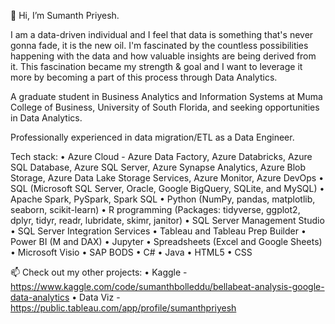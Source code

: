👋 Hi, I’m Sumanth Priyesh.

I am a data-driven individual and I feel that data is something that's never gonna fade, it is the new oil. I'm fascinated by the countless possibilities happening with the data and how valuable insights are being derived from it. This fascination became my strength & goal and I want to leverage it more by becoming a part of this process through Data Analytics.

A graduate student in Business Analytics and Information Systems at Muma College of Business, University of South Florida, and seeking opportunities in Data Analytics.

Professionally experienced in data migration/ETL as a Data Engineer.

Tech stack:
• Azure Cloud - Azure Data Factory, Azure Databricks, Azure SQL Database, Azure SQL Server, Azure 
 Synapse Analytics, Azure Blob Storage, Azure Data Lake Storage Services, Azure Monitor, Azure DevOps
• SQL (Microsoft SQL Server, Oracle, Google BigQuery, SQLite, and MySQL)
• Apache Spark, PySpark, Spark SQL
• Python (NumPy, pandas, matplotlib, seaborn, scikit-learn)
• R programming (Packages: tidyverse, ggplot2, dplyr, tidyr, readr, lubridate, skimr, janitor)
• SQL Server Management Studio
• SQL Server Integration Services
• Tableau and Tableau Prep Builder
• Power BI (M and DAX)
• Jupyter
• Spreadsheets (Excel and Google Sheets)
• Microsoft Visio 
• SAP BODS
• C#
• Java
• HTML5
• CSS

📫 Check out my other projects:
• Kaggle - https://www.kaggle.com/code/sumanthbolleddu/bellabeat-analysis-google-data-analytics • Data Viz - https://public.tableau.com/app/profile/sumanthpriyesh
      
     

<!---
BSumanthPriyesh/BSumanthPriyesh is a ✨ special ✨ repository because its `README.md` (this file) appears on your GitHub profile.
You can click the Preview link to take a look at your changes.
--->
